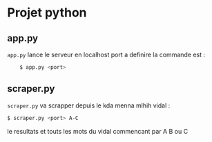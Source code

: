 # Projet python

## app.py
`app.py` lance le serveur en localhost port a definire la commande est :
```bash
    $ app.py <port>
```
## scraper.py 
  `scraper.py` va scrapper depuis le kda menna mlhih vidal : 
```bash
$ scraper.py <port> A-C
``` 
le resultats et touts les mots du vidal commencant par A B ou C
